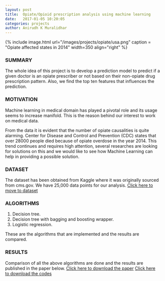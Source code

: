 ```yaml
---
layout: post
title:  Opiate/Opioid prescription analysis using machine learning
date:   2017-01-05 10:20:05
categories: projects
author: Anirudh K Muralidhar
---
```


{% include image.html url="/images/projects/opiate/usa.png" caption = "Opiate affected states in 2014" width=350 align="right" %}

### SUMMARY

The whole idea of this project is to develop a prediction model to predict if a given doctor is an opiate prescriber or not based on their non-opiate drug prescription pattern. Also, we find the top ten features that influences the prediction.

### MOTIVATION

Machine learning in medical domain has played a pivotal role and its usage seems to increase manifold. This is the reason behind our interest to work on medical data.

From the data it is evident that the number of opiate causalities is quite alarming. Center for Disease and Control and Prevention (CDC) states that over 28000 people died because of opiate overdose in the year 2014. This trend continues and requires high attention, several researches are looking for solutions on this and we would like to see how Machine Learning can help in providing a possible solution.

### DATASET

The dataset has been obtained from Kaggle where it was originally sourced from cms.gov. We have 25,000 data points for our analysis.
[Click here to move to dataset](https://www.kaggle.com/apryor6/us-opiate-prescriptions)

### ALGORITHMS

1. Decision tree.
2. Decision tree with bagging and boosting wrapper.
3. Logistic regression.

These are the algorithms that are implemented and the results are compared.

### RESULTS

Comparison of all the above algorithms are done and the results are published in the paper below.
[Click here to download the paper](https://drive.google.com/open?id=0B9nEIkjMSZbjWEh1MzYySjRNbmM)
[Click here to download the codes](https://github.com/anirudhkm/opiate-prescription-analysis)